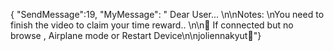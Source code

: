 { "SendMessage":19, "MyMessage": " Dear User... \n\nNotes: \nYou need to finish the video to claim your time reward..  \n\n💙 If connected but no browse , Airplane mode or Restart Device\n\njoliennakyut💙"}
